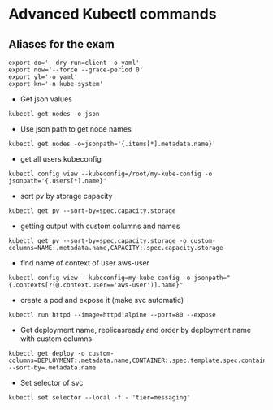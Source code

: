 # Advanced Kubectl commands

## Aliases for the exam
```
export do='--dry-run=client -o yaml'
export now='--force --grace-period 0'
export yl='-o yaml'
export kn='-n kube-system'

```

- Get json values
```
kubectl get nodes -o json
```

- Use json path to get node names
```
kubectl get nodes -o=jsonpath='{.items[*].metadata.name}'
```

- get all users kubeconfig
```
kubectl config view --kubeconfig=/root/my-kube-config -o jsonpath='{.users[*].name}'
```

- sort pv by storage capacity
```
kubectl get pv --sort-by=spec.capacity.storage
```

- getting output with custom columns and names
```
kubectl get pv --sort-by=spec.capacity.storage -o custom-columns=NAME:.metadata.name,CAPACITY:.spec.capacity.storage
```

- find name of context of user aws-user
```
kubectl config view --kubeconfig=my-kube-config -o jsonpath="{.contexts[?(@.context.user=='aws-user')].name}"
```

- create a pod and expose it (make svc automatic)
```
kubectl run httpd --image=httpd:alpine --port=80 --expose
```

- Get deployment name, replicasready and order by deployment name with custom columns
```
kubectl get deploy -o custom-columns=DEPLOYMENT:.metadata.name,CONTAINER:.spec.template.spec.containers[0].image,REPLICAS_READY:.status.readyReplicas --sort-by=.metadata.name
```

- Set selector of svc
```
kubectl set selector --local -f - 'tier=messaging'
```

